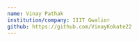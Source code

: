 ```yaml
---
name: Vinay Pathak
institution/company: IIIT Gwalior
github: https://github.com/VinayKokate22
---
```

